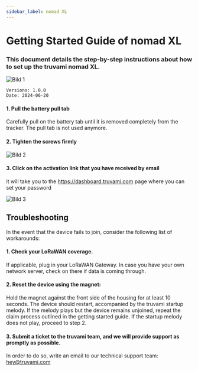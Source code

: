 ```yaml
---
sidebar_label: nomad XL
---
```


# Getting Started Guide of nomad XL

### This document details the step-by-step instructions about how to set up the truvami nomad XL.

![Bild 1](/img/getting-started-imgs/nomad_XL_side.png)

```
Versions: 1.0.0
Date: 2024-06-20
```

#### 1. Pull the battery pull tab
Carefully pull on the battery tab until it is removed completely from the tracker. The pull tab is not used anymore. 

#### 2. Tighten the screws firmly

![Bild 2](/img/getting-started-imgs/nomadXL_Screws.png)

#### 3. Click on the activation link that you have received by email
it will take you to the https://dashboard.truvami.com page where you can set your
password

![Bild 3](/img/getting-started-imgs/NowYourTrackingJourneyBegins.png)



## Troubleshooting

In the event that the device fails to join, consider the following list of workarounds:

#### 1. Check your LoRaWAN coverage.
If applicable, plug in your LoRaWAN Gateway. In case you have your own network server, check on there if data is coming through.

#### 2. Reset the device using the magnet: 
Hold the magnet against the front side of the housing for at least 10 seconds. The device should restart, accompanied by the truvami startup melody. If the melody plays but the device remains unjoined, repeat the claim process outlined in the getting started guide. If the startup melody does not play, proceed to step 2.

#### 3. Submit a ticket to the truvami team, and we will provide support as promptly as possible. 
In order to do so, write an email to our technical support team: hey@truvami.com